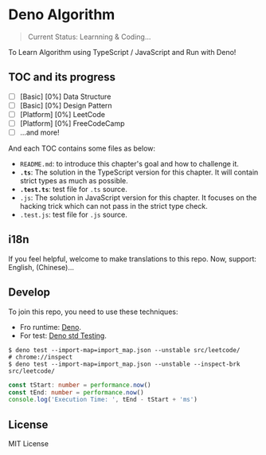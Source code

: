 # Deno Algorithm

> Current Status: Learnning & Coding...

To Learn Algorithm using TypeScript / JavaScript and Run with Deno!

## TOC and its progress

- [ ] \[Basic\] \[0%\] Data Structure
- [ ] \[Basic\] \[0%\] Design Pattern
- [ ] \[Platform\] \[0%\] LeetCode
- [ ] \[Platform\] \[0%\] FreeCodeCamp
- [ ] ...and more!

And each TOC contains some files as below:

* `README.md`: to introduce this chapter\'s goal and how to challenge it.
* **`.ts`**: The solution in the TypeScript version for this chapter. It will contain strict types as much as possible.
* **`.test.ts`**: test file for `.ts` source.
* `.js`: The solution in JavaScript version for this chapter. It focuses on the hacking trick which can not pass in the strict type check.
* `.test.js`: test file for `.js` source.

<!--

## Terminal Command

When the content is ready, maby a command can explore more from local terminal.

- [ ] Support a command something like `deal` to explore this repo.
  - [ ] `deal list`: list different TOC and we can select futher to the problem.
  - [ ] `deal search ${name}`: search and select related problem solution we want to solve.

## VS Code Extensions

Your can search the repo on VS code in [here](...)

-->

## i18n

If you feel helpful, welcome to make translations to this repo. Now, support: English, (Chinese)...

## Develop

To join this repo, you need to use these techniques:

* Fro runtime: [Deno](deno.land).
* For test: [Deno std Testing](https://deno.land/std/testing).

```base
$ deno test --import-map=import_map.json --unstable src/leetcode/
# chrome://inspect
$ deno test --import-map=import_map.json --unstable --inspect-brk src/leetcode/
```

```typescript
const tStart: number = performance.now()
const tEnd: number = performance.now()
console.log('Execution Time: ', tEnd - tStart + 'ms')
```

## License

MIT License